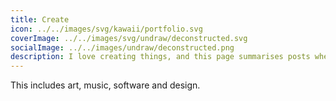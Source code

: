 ```yaml
---
title: Create
icon: ../../images/svg/kawaii/portfolio.svg
coverImage: ../../images/svg/undraw/deconstructed.svg
socialImage: ../../images/undraw/deconstructed.png
description: I love creating things, and this page summarises posts where I have created things.
---
```


This includes art, music, software and design.
